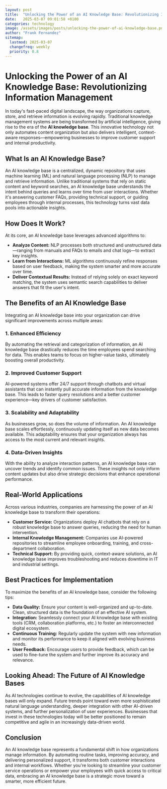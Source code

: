 ```yaml
---
layout: post
title:  "Unlocking the Power of an AI Knowledge Base: Revolutionizing Information Management"
date:   2025-03-07 09:01:58 +0100
categories: technology
image: /assets/images/posts/unlocking-the-power-of-ai-knowledge-base.png 
author: "Frank Fernandez"
sitemap:
  lastmod: 2025-03-07
  changefreq: weekly
  priority: 0.8
---
```

# Unlocking the Power of an AI Knowledge Base: Revolutionizing Information Management

In today's fast-paced digital landscape, the way organizations capture, store, and retrieve information is evolving rapidly. Traditional knowledge management systems are being transformed by artificial intelligence, giving rise to the era of the **AI knowledge base**. This innovative technology not only automates content organization but also delivers intelligent, context-aware responses—empowering businesses to improve customer support and internal productivity.

## What Is an AI Knowledge Base?

An AI knowledge base is a centralized, dynamic repository that uses machine learning (ML) and natural language processing (NLP) to manage and retrieve information. Unlike traditional systems that rely on static content and keyword searches, an AI knowledge base understands the intent behind queries and learns over time from user interactions. Whether it's answering customer FAQs, providing technical support, or guiding employees through internal processes, this technology turns vast data pools into actionable insights.

## How Does It Work?

At its core, an AI knowledge base leverages advanced algorithms to:
- **Analyze Content:** NLP processes both structured and unstructured data—ranging from manuals and FAQs to emails and chat logs—to extract key insights.
- **Learn from Interactions:** ML algorithms continuously refine responses based on user feedback, making the system smarter and more accurate over time.
- **Deliver Contextual Results:** Instead of relying solely on exact keyword matching, the system uses semantic search capabilities to deliver answers that fit the user's intent.

## The Benefits of an AI Knowledge Base

Integrating an AI knowledge base into your organization can drive significant improvements across multiple areas:

### 1. Enhanced Efficiency
By automating the retrieval and categorization of information, an AI knowledge base drastically reduces the time employees spend searching for data. This enables teams to focus on higher-value tasks, ultimately boosting overall productivity.

### 2. Improved Customer Support
AI-powered systems offer 24/7 support through chatbots and virtual assistants that can instantly pull accurate information from the knowledge base. This leads to faster query resolutions and a better customer experience—key drivers of customer satisfaction.

### 3. Scalability and Adaptability
As businesses grow, so does the volume of information. An AI knowledge base scales effortlessly, continuously updating itself as new data becomes available. This adaptability ensures that your organization always has access to the most current and relevant insights.

### 4. Data-Driven Insights
With the ability to analyze interaction patterns, an AI knowledge base can uncover trends and identify common issues. These insights not only inform content updates but also drive strategic decisions that enhance operational performance.

## Real-World Applications

Across various industries, companies are harnessing the power of an AI knowledge base to transform their operations:
- **Customer Service:** Organizations deploy AI chatbots that rely on a robust knowledge base to answer queries, reducing the need for human intervention.
- **Internal Knowledge Management:** Companies use AI-powered repositories to streamline employee onboarding, training, and cross-department collaboration.
- **Technical Support:** By providing quick, context-aware solutions, an AI knowledge base improves troubleshooting and reduces downtime in IT and industrial settings.

## Best Practices for Implementation

To maximize the benefits of an AI knowledge base, consider the following tips:
- **Data Quality:** Ensure your content is well-organized and up-to-date. Clean, structured data is the foundation of an effective AI system.
- **Integration:** Seamlessly connect your AI knowledge base with existing tools (CRM, collaboration platforms, etc.) to foster an interconnected digital ecosystem.
- **Continuous Training:** Regularly update the system with new information and monitor its performance to keep it aligned with evolving business needs.
- **User Feedback:** Encourage users to provide feedback, which can be used to fine-tune the system and further improve its accuracy and relevance.

## Looking Ahead: The Future of AI Knowledge Bases

As AI technologies continue to evolve, the capabilities of AI knowledge bases will only expand. Future trends point toward even more sophisticated natural language understanding, deeper integration with other AI-driven systems, and further personalization of user experiences. Businesses that invest in these technologies today will be better positioned to remain competitive and agile in an increasingly data-driven world.

## Conclusion

An AI knowledge base represents a fundamental shift in how organizations manage information. By automating routine tasks, improving accuracy, and delivering personalized support, it transforms both customer interactions and internal workflows. Whether you're looking to streamline your customer service operations or empower your employees with quick access to critical data, embracing an AI knowledge base is a strategic move toward a smarter, more efficient future.
